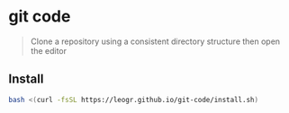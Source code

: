 # git code
> Clone a repository using a consistent directory structure then open the editor

## Install

```bash
bash <(curl -fsSL https://leogr.github.io/git-code/install.sh)
```